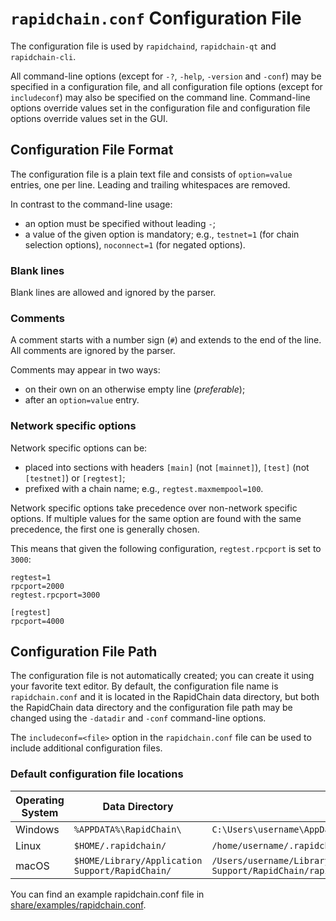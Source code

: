 # `rapidchain.conf` Configuration File

The configuration file is used by `rapidchaind`, `rapidchain-qt` and `rapidchain-cli`.

All command-line options (except for `-?`, `-help`, `-version` and `-conf`) may be specified in a configuration file, and all configuration file options (except for `includeconf`) may also be specified on the command line. Command-line options override values set in the configuration file and configuration file options override values set in the GUI.

## Configuration File Format

The configuration file is a plain text file and consists of `option=value` entries, one per line. Leading and trailing whitespaces are removed.

In contrast to the command-line usage:
- an option must be specified without leading `-`;
- a value of the given option is mandatory; e.g., `testnet=1` (for chain selection options), `noconnect=1` (for negated options).

### Blank lines

Blank lines are allowed and ignored by the parser.

### Comments

A comment starts with a number sign (`#`) and extends to the end of the line. All comments are ignored by the parser.

Comments may appear in two ways:
- on their own on an otherwise empty line (_preferable_);
- after an `option=value` entry.

### Network specific options

Network specific options can be:
- placed into sections with headers `[main]` (not `[mainnet]`), `[test]` (not `[testnet]`) or `[regtest]`;
- prefixed with a chain name; e.g., `regtest.maxmempool=100`.

Network specific options take precedence over non-network specific options.
If multiple values for the same option are found with the same precedence, the
first one is generally chosen.

This means that given the following configuration, `regtest.rpcport` is set to `3000`:

```
regtest=1
rpcport=2000
regtest.rpcport=3000

[regtest]
rpcport=4000
```

## Configuration File Path

The configuration file is not automatically created; you can create it using your favorite text editor. By default, the configuration file name is `rapidchain.conf` and it is located in the RapidChain data directory, but both the RapidChain data directory and the configuration file path may be changed using the `-datadir` and `-conf` command-line options.

The `includeconf=<file>` option in the `rapidchain.conf` file can be used to include additional configuration files.

### Default configuration file locations

Operating System | Data Directory | Example Path
-- | -- | --
Windows | `%APPDATA%\RapidChain\` | `C:\Users\username\AppData\Roaming\RapidChain\rapidchain.conf`
Linux | `$HOME/.rapidchain/` | `/home/username/.rapidchain/rapidchain.conf`
macOS | `$HOME/Library/Application Support/RapidChain/` | `/Users/username/Library/Application Support/RapidChain/rapidchain.conf`

You can find an example rapidchain.conf file in [share/examples/rapidchain.conf](../share/examples/rapidchain.conf).
